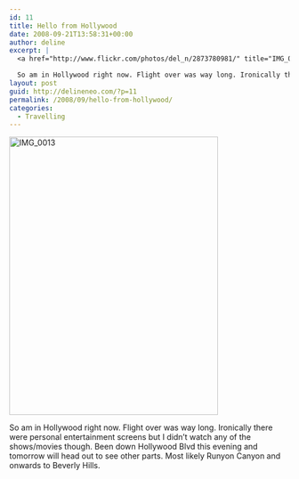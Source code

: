 ```yaml
---
id: 11
title: Hello from Hollywood
date: 2008-09-21T13:58:31+00:00
author: deline
excerpt: |
  <a href="http://www.flickr.com/photos/del_n/2873780981/" title="IMG_0013 by del_n, on Flickr"><img src="http://farm4.static.flickr.com/3149/2873780981_b54d661b21.jpg" width="375" height="500" alt="IMG_0013" /></a>

  So am in Hollywood right now. Flight over was way long. Ironically there were personal entertainment screens but I didn't watch any of the shows/movies though. Been down Hollywood Blvd this evening and tomorrow will head out to see other parts. Most likely Runyon Canyon and onwards to Beverly Hills.
layout: post
guid: http://delineneo.com/?p=11
permalink: /2008/09/hello-from-hollywood/
categories:
  - Travelling
---
```

[<img src="http://farm4.static.flickr.com/3149/2873780981_b54d661b21.jpg" width="375" height="500" alt="IMG_0013" />](http://www.flickr.com/photos/del_n/2873780981/ "IMG_0013 by del_n, on Flickr")

So am in Hollywood right now. Flight over was way long. Ironically there were personal entertainment screens but I didn&#8217;t watch any of the shows/movies though. Been down Hollywood Blvd this evening and tomorrow will head out to see other parts. Most likely Runyon Canyon and onwards to Beverly Hills.
